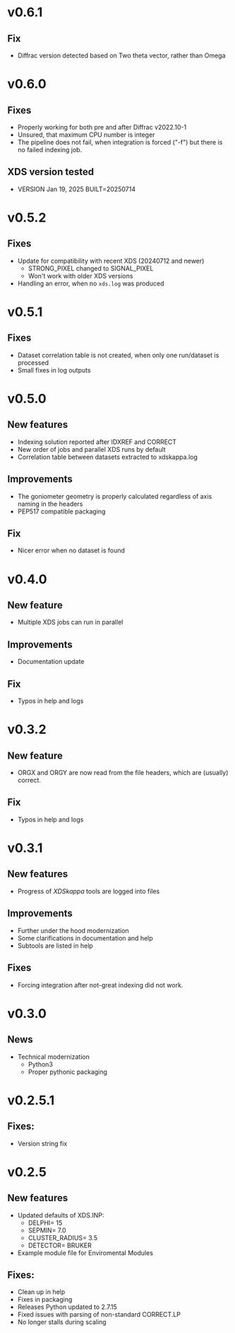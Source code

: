 v0.6.1
======

## Fix
* Diffrac version detected based on Two theta vector, rather than Omega


v0.6.0
======

## Fixes
* Properly working for both pre and after Diffrac v2022.10-1
* Unsured, that maximum CPU number is integer
* The pipeline does not fail, when integration is forced ("-f") but there is no failed indexing job.  

## XDS version tested
* VERSION Jan 19, 2025  BUILT=20250714

v0.5.2
======

## Fixes

* Update for compatibility with recent XDS (20240712 and newer)
  * STRONG_PIXEL changed to SIGNAL_PIXEL
  * Won't work with older XDS versions
* Handling an error, when no `xds.log` was produced

v0.5.1
======

## Fixes

* Dataset correlation table is not created, when only one run/dataset is processed
* Small fixes in log outputs

v0.5.0
======

## New features
* Indexing solution reported after IDXREF and CORRECT
* New order of jobs and parallel XDS runs by default
* Correlation table between datasets extracted to xdskappa.log


## Improvements
* The goniometer geometry is properly calculated regardless of axis naming in the headers
* PEP517 compatible packaging

## Fix
* Nicer error when no dataset is found

v0.4.0
======

## New feature

* Multiple XDS jobs can run in parallel

## Improvements
* Documentation update

## Fix
* Typos in help and logs

v0.3.2
======

## New feature

* ORGX and ORGY are now read from the file headers, which are (usually) correct.

## Fix
* Typos in help and logs


v0.3.1
==========

## New features
  * Progress of *XDSkappa* tools are logged into files

## Improvements
  * Further under the hood modernization
  * Some clarifications in documentation and help
  * Subtools are listed in help
  
## Fixes
  * Forcing integration after not-great indexing did not work.


v0.3.0
==========

## News
  * Technical modernization
    * Python3
    * Proper pythonic packaging

v0.2.5.1
==========

## Fixes:
 * Version string fix


v0.2.5
==========

## New features
* Updated defaults of XDS.INP:
   * DELPHI= 15
   * SEPMIN= 7.0
   * CLUSTER_RADIUS= 3.5
   * DETECTOR= BRUKER
* Example module file for Enviromental Modules

## Fixes:
* Clean up in help
* Fixes in packaging
* Releases Python updated to 2.7.15
* Fixed issues with parsing of non-standard CORRECT.LP
* No longer stalls during scaling


